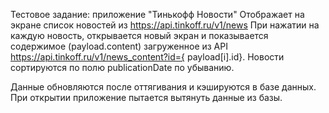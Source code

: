Тестовое задание: приложение "Тинькофф Новости"
Отображает на экране список новостей из https://api.tinkoff.ru/v1/news
При нажатии на каждую новость, открывается новый экран и показывается содержимое (payload.content) загруженное из API https://api.tinkoff.ru/v1/news_content?id={ payload[i].id}.
Новости сортируются по полю publicationDate по убыванию.

Данные обновляются после оттягивания и кэшируются в базе данных.
При открытии приложение пытается вытянуть данные из базы.
